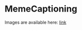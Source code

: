 # MemeCaptioning
Images are available here: [link](https://drive.google.com/file/d/1o1IB6am0HdYS58CEOmmxra3WjJkrn-M1/view?usp=sharing)
